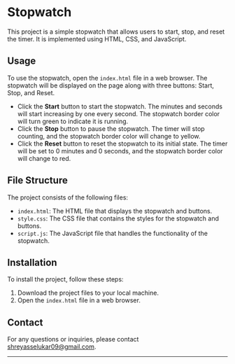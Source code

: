 # Stopwatch

This project is a simple stopwatch that allows users to start, stop, and reset the timer. It is implemented using HTML, CSS, and JavaScript.

## Usage

To use the stopwatch, open the `index.html` file in a web browser. The stopwatch will be displayed on the page along with three buttons: Start, Stop, and Reset.

- Click the **Start** button to start the stopwatch. The minutes and seconds will start increasing by one every second. The stopwatch border color will turn green to indicate it is running.
- Click the **Stop** button to pause the stopwatch. The timer will stop counting, and the stopwatch border color will change to yellow.
- Click the **Reset** button to reset the stopwatch to its initial state. The timer will be set to 0 minutes and 0 seconds, and the stopwatch border color will change to red.

## File Structure

The project consists of the following files:

- `index.html`: The HTML file that displays the stopwatch and buttons.
- `style.css`: The CSS file that contains the styles for the stopwatch and buttons.
- `script.js`: The JavaScript file that handles the functionality of the stopwatch.

## Installation

To install the project, follow these steps:

1. Download the project files to your local machine.
2. Open the `index.html` file in a web browser.


## Contact

For any questions or inquiries, please contact shreyasselukar09@gmail.com.

---
